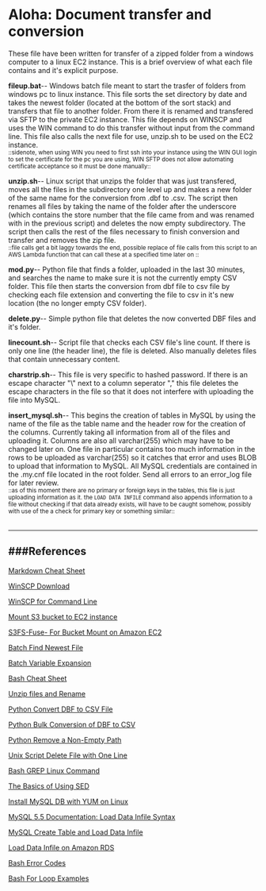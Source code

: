 # Aloha: Document transfer and conversion
These file have been written for transfer of a zipped folder from a windows computer to a linux EC2 instance.
This is a brief overview of what each file contains and it's explicit purpose.

**fileup.bat**-- Windows batch file meant to start the trasfer of folders from windows pc to linux instance.
This file sorts the set directory by date and takes the newest folder (located at the bottom of the sort stack) and transfers
that file to another folder. From there it is renamed and transfered via SFTP to the private EC2 instance. This file depends on
WINSCP and uses the WIN command to do this transfer without input from the command line. This file also calls the next file for use,
unzip.sh to be used on the EC2 instance.<br />
<sub>::sidenote, when using WIN you need to first ssh into your instance using the WIN GUI login to set the certificate for the
pc you are using, WIN SFTP does not allow automating certificate acceptance so it must be done manually::</sub>


**unzip.sh**-- Linux script that unzips the folder that was just transfered, moves all the files in the subdirectory one level up
and makes a new folder of the same name for the conversion from .dbf to .csv. The script then renames all files by taking the name
of the folder after the underscore (which contains the store number that the file came from and was renamed with in the previous script)
and deletes the now empty subdirectory. The script then calls the rest of the files necessary to finish conversion and transfer
and removes the zip file.<br />
<sub>::file calls get a bit laggy towards the end, possible replace of file calls from this script to an AWS Lambda function 
that can call these at a specified time later on ::</sub>


**mod.py**-- Python file that finds a folder, uploaded in the last 30 minutes, and searches the name to make sure it is not the
currently empty CSV folder. This file then starts the conversion from dbf file to csv file by checking each file extension and
converting the file to csv in it's new location (the no longer empty CSV folder). 


**delete.py**-- Simple python file that deletes the now converted DBF files and it's folder.


**linecount.sh**-- Script file that checks each CSV file's line count. If there is only one line (the header line), the file is 
deleted. Also manually deletes files that contain unnecessary content.


**charstrip.sh**-- This file is very specific to hashed password. If there is an escape character "\\" next to a column seperator
"," this file deletes the escape characters in the file so that it does not interfere with uploading the file into MySQL.

**insert_mysql.sh**-- This begins the creation of tables in MySQL by using the name of the file as the table name and the header
row for the creation of the columns. Currently taking all information from all of the files and uploading it. Columns are also
all varchar(255) which may have to be changed later on. One file in particular contains too much information in the rows to be
uploaded as varchar(255) so it catches that error and uses BLOB to upload that information to MySQL. All MySQL credentials 
are contained in the .my.cnf file located in the root folder. Send all errors to an error_log file for later review. <br />
<sub>::as of this moment there are no primary or foreign keys in the tables, this file is just uploading information as it. 
the `LOAD DATA INFILE` command also appends information to a file without checking if that data already exists, will have to 
be caught somehow, possibly with use of the a check for primary key or something similar::</sub>
<br /> <br />



------
###References
------
[Markdown Cheat Sheet](https://github.com/adam-p/markdown-here/wiki/Markdown-Here-Cheatsheet)

[WinSCP Download](https://winscp.net/eng/download.php)

[WinSCP for Command Line](https://winscp.net/eng/docs/commandline)

[Mount S3 bucket to EC2 instance](https://winscp.net/eng/docs/guide_amazon_s3_sftp)

[S3FS-Fuse- For Bucket Mount on Amazon EC2](https://github.com/s3fs-fuse/s3fs-fuse)

[Batch Find Newest File](http://stackoverflow.com/questions/97371/how-do-i-write-a-windows-batch-script-to-copy-the-newest-file-from-a-directory)

[Batch Variable Expansion](http://www.robvanderwoude.com/variableexpansion.php)

[Bash Cheat Sheet](http://cli.learncodethehardway.org/bash_cheat_sheet.pdf)

[Unzip files and Rename](http://stackoverflow.com/questions/25432321/unix-shell-scripting-unzip-multiple-zip-files-rename-unzipped-file-following)

[Python Convert DBF to CSV File](https://gist.github.com/bertspaan/8220892)

[Python Bulk Conversion of DBF to CSV](http://gis.stackexchange.com/questions/93303/bulk-convert-dbf-to-csv-in-a-folder-arcgis-10-1-using-python)

[Python Remove a Non-Empty Path](http://stackoverflow.com/questions/303200/how-do-i-remove-delete-a-folder-that-is-not-empty-with-python)

[Unix Script Delete File with One Line](http://stackoverflow.com/questions/5327981/unix-script-to-delete-file-if-it-contains-single-line)

[Bash GREP Linux Command](http://linux.about.com/od/commands/l/blcmdl1_grep.htm)

[The Basics of Using SED](https://www.digitalocean.com/community/tutorials/the-basics-of-using-the-sed-stream-editor-to-manipulate-text-in-linux)

[Install MySQL DB with YUM on Linux](https://www.rackspace.com/knowledge_center/article/centosfedorarhel-installing-mysql-database-with-yum)

[MySQL 5.5 Documentation: Load Data Infile Syntax](https://dev.mysql.com/doc/refman/5.5/en/load-data.html)

[MySQL Create Table and Load Data Infile](http://positon.org/import-csv-file-to-mysql)

[Load Data Infile on Amazon RDS](http://stackoverflow.com/questions/1641160/how-to-load-data-infile-on-amazon-rds)

[Bash Error Codes](http://linuxcommand.org/wss0150.php)

[Bash For Loop Examples](http://www.cyberciti.biz/faq/bash-for-loop/)
